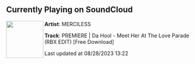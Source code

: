 ## Currently Playing on SoundCloud

[<img align="left" width="100" src="https://i1.sndcdn.com/artworks-UcchWto14Mi8n9rl-Bwh2vA-t500x500.jpg">](https://soundcloud.com/merciless_techno/premiere-da-hool-meet-her-at-the-love-parade-rbx-edit-free-download?in=saxurn/sets/acid-override/)

**Artist**: MERCILESS 

**Track**: PREMIERE | Da Hool - Meet Her At The Love Parade (RBX EDIT) [Free Download]

Last updated at 08/28/2023 13:22
